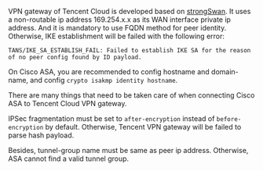 VPN gateway of Tencent Cloud is developed based on [strongSwan](https://www.strongswan.org/). It uses a non-routable ip address 169.254.x.x as its WAN interface private ip address. And it is mandatory to use FQDN method for peer identity. Otherwise, IKE establishment will be failed with the following error:



```
TANS/IKE_SA_ESTABLISH_FAIL: Failed to establish IKE SA for the reason of no peer config found by ID payload.
```



On Cisco ASA, you are recommended to config hostname and domain-name, and config `crypto isakmp identity hostname`.

There are many things that need to be taken care of when connecting Cisco ASA to Tencent Cloud VPN gateway.

IPSec fragmentation must be set to `after-encryption` instead of `before-encryption` by default. Otherwise, Tencent VPN gateway will be failed to parse hash payload.

Besides, tunnel-group name must be same as peer ip address. Otherwise, ASA cannot find a valid tunnel group.
